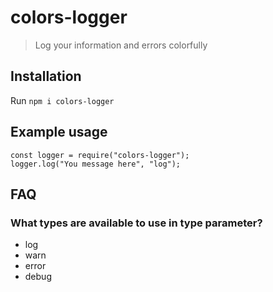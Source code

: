 # colors-logger

> Log your information and errors colorfully

## Installation

Run `npm i colors-logger`

## Example usage

```
const logger = require("colors-logger");
logger.log("You message here", "log");
```

## FAQ

### What types are available to use in type parameter?

- log
- warn
- error
- debug
